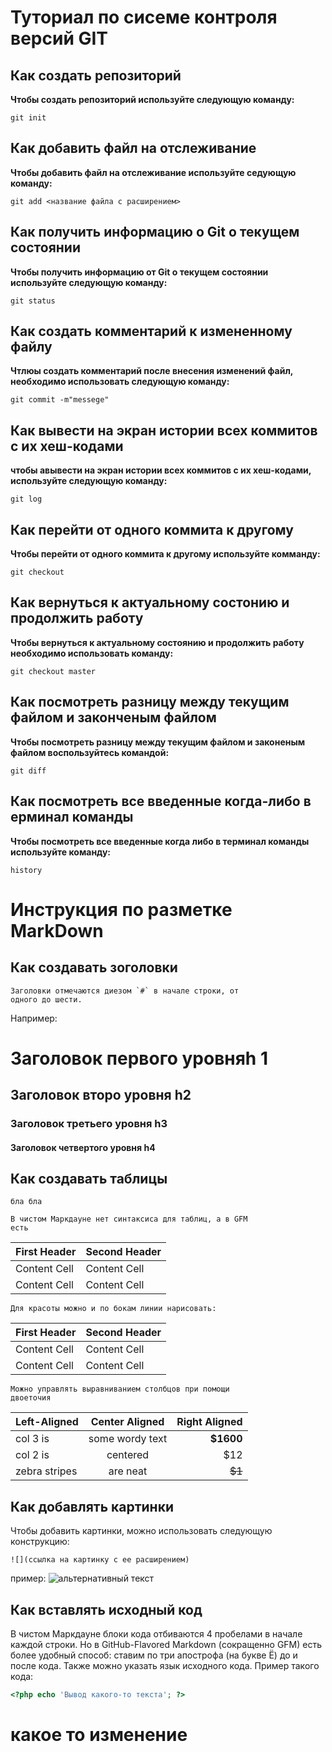 # Туториал по сисеме контроля версий GIT

## Как создать репозиторий

**Чтобы создать репозиторий используйте следующую команду:**

```
git init
```

## Как добавить файл на отслеживание

**Чтобы добавить файл на отслеживание используйте седующую команду:**

```
git add <название файла с расширением>
```

## Как получить информацию о Git о текущем состоянии

**Чтобы получить информацию от Git о текущем состоянии используйте следующую команду:**

```
git status
```

## Как создать комментарий к измененному файлу

**Чтлюы создать комментарий после внесения изменений файл, необходимо использовать следующую команду:**

```
git commit -m"messege"
```

## Как вывести на экран истории всех коммитов с их хеш-кодами

**чтобы авывести на экран истории всех коммитов с их хеш-кодами, используйте следующую команду:**

```
git log
```

## Как перейти от одного коммита к другому

**Чтобы перейти от одного коммита к другому используйте комманду:**

```
git checkout
```

## Как вернуться к актуальному состонию и продолжить работу

**Чтобы вернуться к актуальному состоянию и продолжить работу необходимо использовать команду:**

```
git checkout master
```

## Как посмотреть разницу между текущим файлом и законченым файлом

**Чтобы посмотреть разницу между текущим файлом и законеным файлом воспользуйтесь командой:**

```
git diff
```

## Как посмотреть все введенные когда-либо в ерминал команды

**Чтобы посмотреть все введенные когда либо в терминал команды используйте команду:**

```
history
```


# Инструкция по разметке MarkDown

## Как создавать зоголовки

```
Заголовки отмечаются диезом `#` в начале строки, от
одного до шести.
```
 Например:
# Заголовок первого уровняh 1
## Заголовок второ уровня h2
### Заголовок третьего уровня h3
#### Заголовок четвертого уровня h4

## Как создавать таблицы

```
бла бла
```

```
В чистом Маркдауне нет синтаксиса для таблиц, а в GFM
есть
```
First Header | Second Header
------------- | -------------
Content Cell | Content Cell
Content Cell | Content Cell
```
Для красоты можно и по бокам линии нарисовать:
```
| First Header | Second Header |
| ------------- | ------------- |
| Content Cell | Content Cell |
| Content Cell | Content Cell |
```
Можно управлять выравниванием столбцов при помощи
двоеточия 
```
| Left-Aligned | Center Aligned | Right Aligned |
|:------------- |:---------------:| -------------:|
| col 3 is | some wordy text | **$1600** |
| col 2 is | centered | $12 |
| zebra stripes | are neat | ~~$1~~ |

## Как добавлять картинки


Чтобы добавить картинки, можно использовать следующую конструкцию:
```
![](ссылка на картинку с ее расширением)
```
пример:
![альтернативный текст](https://n1s2.hsmedia.ru/60/b5/cc/60b5cc5266a98b966e2f35c57ed388c8/690x380_0x0a330c2a_12567029551616070388.jpeg)
## Как вставлять исходный код

В чистом Маркдауне блоки кода отбиваются 4 пробелами в
начале каждой строки.
Но в GitHub-Flavored Markdown (сокращенно GFM) есть
более удобный способ: ставим по три апострофа (на букве
Ё) до и после кода. Также можно указать язык исходного
кода.
Пример такого кода:
```php
<?php echo 'Вывод какого-то текста'; ?>
```

# какое то изменение
